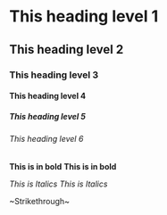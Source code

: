 # This heading level 1
## This heading level 2
### This heading level 3
#### This heading level 4
##### This heading level 5
###### This heading level 6

**This is in bold**
__This is in bold__

*This is Italics*
_This is Italics_

~Strikethrough~
